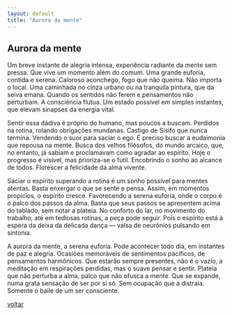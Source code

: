 ```yaml
---
layout: default
title: "Aurora da mente"
--- 
```


## Aurora da mente

Um breve instante de alegria intensa, experiência radiante da mente sem pressa. Que vive um momento além do comum. Uma grande euforia, contida e serena. Caloroso aconchego, fogo que não queima. Não importa o local. Uma caminhada no cinza urbano ou na tranquila pintura, que da seiva emana. Quando os sentidos não ferem e pensamentos não perturbam. A consciência flutua. Um estado possível em simples instantes, que elevam sinapses da energia vital.

Sentir essa dádiva é próprio do humano, mas poucos a buscam. Perdidos na rotina, rolando obrigações mundanas. Castigo de Sísifo que nunca termina. Vendendo o suor para saciar o ego.  É preciso buscar a eudaimonia que repousa na mente. Busca dos velhos filósofos, do mundo arcaico, que, no entanto, já sabiam e proclamavam como agradar ao espírito. Hoje o progresso é visível, mas prioriza-se o fútil. Encobrindo o sonho ao alcance de todos. Florescer a felicidade da alma vivente.

Saciar o espírito superando a rotina é um sonho possível para mentes atentas. Basta enxergar o que se sente e pensa. Assim, em momentos propícios, o espírito cresce. Favorecendo a serena euforia, onde o corpo é o palco dos passos da alma. Basta que seus passos se apresentem acima do tablado, sem notar a plateia. No conforto do lar, no movimento do trabalho, até em tediosas rotinas, a peça pode seguir. Pois o espírito está à espera da deixa da delicada dança — valsa de neurônios pulsando em sintonia.

A aurora da mente, a serena euforia. Pode acontecer todo dia, em instantes de paz e alegria. Ocasiões memoráveis de sentimentos pacíficos, de pensamentos harmônicos. Que estarão sempre presentes, não é o vazio, a meditação em respirações perdidas, mas o suave pensar e sentir. Plateia que não perturba a alma, palco que não ofusca a mente. Que se expande, numa grata sensação de ser por si só. Sem ocupação que a distraia. Somente o baile de um ser consciente.

[voltar](./)